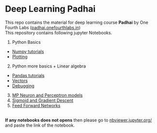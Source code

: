 # Deep Learning Padhai
This repo contains the material for deep learning course **Padhai** by One Fourth Labs ([padhai.onefourthlabs.in](padhai.onefourthlabs.in))
<br>
This repository contains following jupyter Notebooks.
1. Python Basics
  * [Numpy tutorials](https://github.com/tarunlahrod/Deep-Learning-PadhAI/blob/master/1.%20Python%20Basics/Numpy%20Tutorial.ipynb)
  * [Plotting](https://github.com/tarunlahrod/Deep-Learning-PadhAI/blob/master/1.%20Python%20Basics/Plotting.ipynb)
2. Python more basics + Linear algebra
  * [Pandas tutorials](https://github.com/tarunlahrod/Deep-Learning-PadhAI/blob/master/2.%20Python%20more%20basics%20%2B%20Linear%20algebra/Pandas%20tutorials.ipynb)
  * [Vectors](https://github.com/tarunlahrod/Deep-Learning-PadhAI/blob/master/2.%20Python%20more%20basics%20%2B%20Linear%20algebra/Vectors.ipynb)
  * [Debugging](https://github.com/tarunlahrod/Deep-Learning-PadhAI/blob/master/2.%20Python%20more%20basics%20%2B%20Linear%20algebra/Debugging.ipynb)
3. [MP Neuron and Perceptron models](https://github.com/tarunlahrod/Deep-Learning-PadhAI/blob/master/3.%20Python:%20MP%20Neuron%2C%20Perceptron%2C%20Test%20and%20Train/MP%20Neuron%20and%20Perceptron%20Model.ipynb)
4. [Sigmoid and Gradient Descent](https://github.com/tarunlahrod/Deep-Learning-PadhAI/blob/master/4.%20Sigmoid%20and%20gradient%20descent/Sigmoid%20Neuron.ipynb)
5. [Feed Forward Networks](https://github.com/tarunlahrod/Deep-Learning-PadhAI/tree/master/5.%20Feed%20Forward%20Networks)

<br> **If any notebooks does not opens** then please go to [nbviewer.jupyter.org/](https://nbviewer.jupyter.org/) and paste the link of the notebook.

